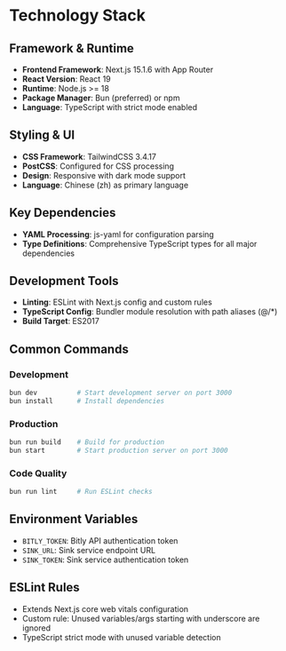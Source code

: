 # Technology Stack

## Framework & Runtime
- **Frontend Framework**: Next.js 15.1.6 with App Router
- **React Version**: React 19
- **Runtime**: Node.js >= 18
- **Package Manager**: Bun (preferred) or npm
- **Language**: TypeScript with strict mode enabled

## Styling & UI
- **CSS Framework**: TailwindCSS 3.4.17
- **PostCSS**: Configured for CSS processing
- **Design**: Responsive with dark mode support
- **Language**: Chinese (zh) as primary language

## Key Dependencies
- **YAML Processing**: js-yaml for configuration parsing
- **Type Definitions**: Comprehensive TypeScript types for all major dependencies

## Development Tools
- **Linting**: ESLint with Next.js config and custom rules
- **TypeScript Config**: Bundler module resolution with path aliases (@/*)
- **Build Target**: ES2017

## Common Commands

### Development
```bash
bun dev          # Start development server on port 3000
bun install      # Install dependencies
```

### Production
```bash
bun run build    # Build for production
bun start        # Start production server on port 3000
```

### Code Quality
```bash
bun run lint     # Run ESLint checks
```

## Environment Variables
- `BITLY_TOKEN`: Bitly API authentication token
- `SINK_URL`: Sink service endpoint URL  
- `SINK_TOKEN`: Sink service authentication token

## ESLint Rules
- Extends Next.js core web vitals configuration
- Custom rule: Unused variables/args starting with underscore are ignored
- TypeScript strict mode with unused variable detection